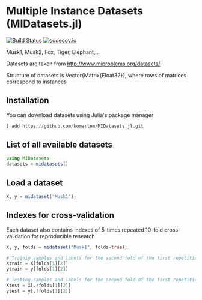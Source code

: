 # Multiple Instance Datasets (MIDatasets.jl)
[![Build Status](https://travis-ci.org/komartom/MIDatasets.jl.svg?branch=master)](https://travis-ci.org/komartom/MIDatasets.jl)
[![codecov.io](http://codecov.io/github/komartom/MIDatasets.jl/coverage.svg?branch=master)](http://codecov.io/github/komartom/MIDatasets.jl?branch=master)

Musk1, Musk2, Fox, Tiger, Elephant,...

Datasets are taken from <http://www.miproblems.org/datasets/>

Structure of datasets is Vector{Matrix{Float32}}, where rows of matrices correspond to instances

## Installation
You can download datasets using Julia's package manager
```julia
] add https://github.com/komartom/MIDatasets.jl.git
```

## List of all available datasets
```julia
using MIDatasets
datasets = midatasets()
```

## Load a dataset
```julia
X, y = midataset("Musk1");
```

## Indexes for cross-validation
Each dataset also contains indexes of 5-times repeated 10-fold cross-validation for reproducible research
```julia
X, y, folds = midataset("Musk1", folds=true);

# Trainig samples and labels for the second fold of the first repetition
Xtrain = X[folds[1][2]]
ytrain = y[folds[1][2]]

# Testing samples and labels for the second fold of the first repetition
Xtest = X[.!folds[1][2]]
ytest = y[.!folds[1][2]]
```
